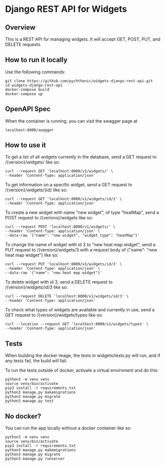 # Django REST API for Widgets

## Overview

This is a REST API for managing widgets. It will accept GET, POST, PUT,
and DELETE requests. 

## How to run it locally

Use the following commands:

```
git clone https://github.com/pychthonic/widgets-django-rest-api.git
cd widgets-django-rest-api
docker-compose build
docker-compose up
```

## OpenAPI Spec

When the container is running, you can visit the swagger page at 

```
localhost:8000/swagger
```

## How to use it

To get a list of all widgets currently in the database, send a GET
request to /{version}/widgets/ like so:

```
curl --request GET 'localhost:8000/v1/widgets/' \
--header 'Content-Type: application/json'
```

To get information on a specific widget, send a GET request to
/{version}/widgets/{id} like so:

```
curl --request GET 'localhost:8000/v1/widgets/id/1' \
--header 'Content-Type: application/json'
```

To create a new widget with name "new widget", of type "heatMap", send
a POST request to /{verions}/widgets like so:

```
curl --request POST 'localhost:8000/v1/widgets/' \
--header 'Content-Type: application/json' \
--data-raw '{"name": "new widget", "widget_type": "heatMap"}'
```

To change the name of widget with id 3 to "new heat map widget", send a 
PUT request to /{version}/widgets/3 with a request body of
{"name": "new heat map widget"} like so:

```
curl --request PUT 'localhost:8000/v1/widgets/id/3' \
--header 'Content-Type: application/json' \
--data-raw '{"name": "new heat map widget"}'
```

To delete widget with id 3, send a DELETE request to
/{version}/widgets/id/3 like so:

```
curl --request DELETE 'localhost:8000/v1/widgets/id/3' \
--header 'Content-Type: application/json'
```

To check what types of widgets are available and currently in use,
send a GET request to /{version}/widgets/types like so:

```
curl --location --request GET 'localhost:8000/v1/widgets/types' \
--header 'Content-Type: application/json'
```

## Tests

When building the docker image, the tests in widgets/tests.py will run,
and if any tests fail, the build will fail.

To run the tests outside of docker, activate a virtual envirnment and
do this:

```
python3 -m venv venv
source venv/bin/activate
pip3 install -r requirements.txt
python3 manage.py makemigrations
python3 manage.py migrate
python3 manage.py test
```

## No docker?

You can run the app locally without a docker container like so:

```
python3 -m venv venv
source venv/bin/activate
pip3 install -r requirements.txt
python3 manage.py makemigrations
python3 manage.py migrate
python3 manage.py runserver
```